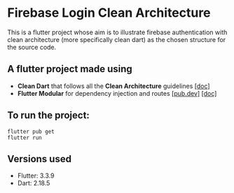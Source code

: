 # Firebase Login Clean Architecture

This is a flutter project whose aim is to illustrate firebase authentication with 
clean architecture (more specifically clean dart) as the chosen structure for the source code.

## A flutter project made using

- **Clean Dart** that follows all the **Clean Architecture** guidelines [[doc]](https://github.com/Flutterando/Clean-Dart/blob/cce751ea0a22a796c3559ba458f50d9a0552c4ef/README_en.md)
- **Flutter Modular** for dependency injection and routes [[pub.dev]](https://pub.dev/packages/flutter_modular) [[doc]](https://modular.flutterando.com.br/)

## To run the project:
```
flutter pub get
flutter run
```
## Versions used
- Flutter: 3.3.9
- Dart: 2.18.5
